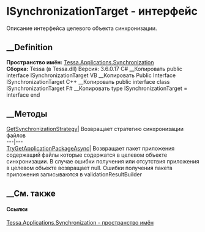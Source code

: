 # ISynchronizationTarget - интерфейс
Описание интерфейса целевого объекта синхронизации.
## __Definition
 **Пространство имён:**
[Tessa.Applications.Synchronization](N_Tessa_Applications_Synchronization.htm)  
 **Сборка:** Tessa (в Tessa.dll) Версия: 3.6.0.17
C# __Копировать
     public interface ISynchronizationTarget
VB __Копировать
     Public Interface ISynchronizationTarget
C++ __Копировать
     public interface class ISynchronizationTarget
F# __Копировать
     type ISynchronizationTarget = interface end
##  __Методы
[GetSynchronizationStrategy](M_Tessa_Applications_Synchronization_ISynchronizationTarget_GetSynchronizationStrategy.htm)|
Возвращает стратегию синхронизации файлов  
---|---  
[TryGetApplicationPackageAsync](M_Tessa_Applications_Synchronization_ISynchronizationTarget_TryGetApplicationPackageAsync.htm)|
Возвращает пакет приложения содержащий файлы которые содержатся в целевом
объекте синхронизации. В случае ошибки получения или отсутствия приложения в
целевом объекте возвращает null. Ошибки получения пакета приложения
записываются в validationResultBuilder  
##  __См. также
#### Ссылки
[Tessa.Applications.Synchronization - пространство
имён](N_Tessa_Applications_Synchronization.htm)
